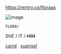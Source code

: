 https://rentry.co/floraas

   ![image](https://user-images.githubusercontent.com/116104317/196495454-2a909ef7-bbe9-4a1b-b0ce-3cb9b4bc2d5f.png)
                                                        

	FLORA!
																																										
*SHE* / IT / ~~HIM~~

[carrd](https://carrd.co) . [suprise!](https://open.spotify.com/track/6I1FAktA9RS1PiWP20dEVE?si=e733054ec9394868)
